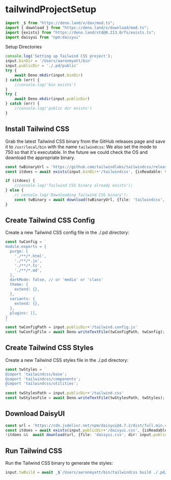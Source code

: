 # tailwindProjectSetup

```ts
import _$ from "https://deno.land/x/dax/mod.ts";
import { download } from "https://deno.land/x/download/mod.ts";
import {exists} from "https://deno.land/std@0.213.0/fs/exists.ts";
import daisyui from "npm:daisyui"
```

Setup Directories
```ts
console.log('Setting up Tailwind CSS project');
input.binDir = '/Users/aaronmyatt/bin'
input.publicDir = './.pd/public'
try {
    await Deno.mkdir(input.binDir)
} catch (err) {
    //console.log('bin exists')
}
try {
    await Deno.mkdir(input.publicDir)
} catch (err) {
    //console.log('public dir exists')
}
```

## Install Tailwind CSS
Grab the latest Tailwind CSS binary from the GitHub releases page and save it to `/usr/local/bin` with the name `tailwindcss`:
We also set the mode to 750 so that it's executable.
In the future we could check the OS and download the appropriate binary.
```ts
const twBinaryUrl = 'https://github.com/tailwindlabs/tailwindcss/releases/download/v3.4.1/tailwindcss-macos-x64'
const itdoes = await exists(input.binDir+'/tailwindcss', {isReadable: true, isFile: true})

if (itdoes) {
    //console.log('Tailwind CSS binary already exists');
} else {
    // console.log('Downloading Tailwind CSS binary');
    const twBinary = await download(twBinaryUrl, {file: 'tailwindcss', dir: input.binDir, mode: 775});
}    
```

## Create Tailwind CSS Config
Create a new Tailwind CSS config file in the ./.pd directory:
```ts
const twConfig = `
module.exports = {
  purge: [
    './**/*.html',
    './**/*.js',
    './**/*.ts',
    './**/*.md',
  ],
  darkMode: false, // or 'media' or 'class'
  theme: {
    extend: {},
  },
  variants: {
    extend: {},
  },
  plugins: [],
}
`
const twConfigPath = input.publicDir+'/tailwind.config.js'
const twConfigFile = await Deno.writeTextFile(twConfigPath, twConfig);
```

## Create Tailwind CSS Styles
Create a new Tailwind CSS styles file in the ./.pd directory:
```ts
const twStyles = `
@import 'tailwindcss/base';
@import 'tailwindcss/components';
@import 'tailwindcss/utilities';
`
const twStylesPath = input.publicDir+'/tailwind.css'
const twStylesFile = await Deno.writeTextFile(twStylesPath, twStyles);
```

## Download DaisyUI
```ts
const url = 'https://cdn.jsdelivr.net/npm/daisyui@4.7.2/dist/full.min.css'
const itdoes = await exists(input.publicDir+'/daisyui.css', {isReadable: true, isFile: true})
!itdoes &&  await download(url, {file: 'daisyui.css', dir: input.publicDir, mode: 777});
```

## Run Tailwind CSS
Run the Tailwind CSS binary to generate the styles:
```ts
input.twBuild = await _$`/Users/aaronmyatt/bin/tailwindcss build ./.pd/public/tailwind.css --config="./.pd/public/tailwind.config.js" -o ./.pd/public/styles.css`.captureCombined();
```
